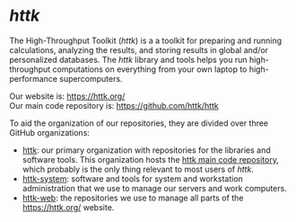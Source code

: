 # *httk*

The High-Throughput Toolkit (*httk*) is a a toolkit for preparing and running calculations, analyzing the results, and storing results in global and/or personalized databases. The *httk* library and tools helps you run high-throughput computations on everything from your own laptop to high-performance supercomputers.

Our website is: https://httk.org/  
Our main code repository is: https://github.com/httk/httk

To aid the organization of our repositories, they are divided over three GitHub organizations:
- [httk](https://github.com/httk): our primary organization with repositories for the libraries and software tools. 
  This organization hosts the [httk main code repository](https://github.com/httk/httk), which probably is the only thing relevant to most users of *httk*.
- [httk-system](https://github.com/httk-system): software and tools for system and workstation administration that we use to manage our servers and work computers.
- [httk-web](https://github.com/httk-system): the repositories we use to manage all parts of the https://httk.org/ website.
